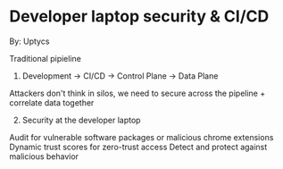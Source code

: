 # Developer laptop security & CI/CD

By: Uptycs

Traditional pipieline

1. Development -> CI/CD -> Control Plane -> Data Plane

Attackers don't think in silos, we need to secure across the pipeline + correlate data together

2. Security at the developer laptop

Audit for vulnerable software packages or malicious chrome extensions
Dynamic trust scores for zero-trust access
Detect and protect against malicious behavior

